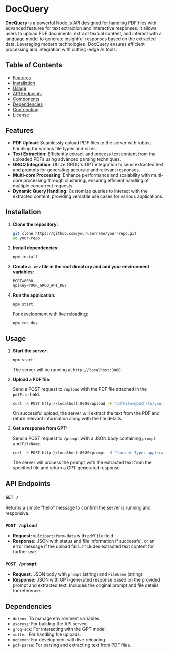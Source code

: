 # DocQuery

**DocQuery** is a powerful Node.js API designed for handling PDF files with advanced features for text extraction and interactive responses. It allows users to upload PDF documents, extract textual content, and interact with a language model to generate insightful responses based on the extracted data. Leveraging modern technologies, DocQuery ensures efficient processing and integration with cutting-edge AI tools.

## Table of Contents

- [Features](#features)
- [Installation](#installation)
- [Usage](#usage)
- [API Endpoints](#api-endpoints)
- [Components](#components)
- [Dependencies](#dependencies)
- [Contributing](#contributing)
- [License](#license)

## Features

- **PDF Upload**: Seamlessly upload PDF files to the server with robust handling for various file types and sizes.
- **Text Extraction**: Efficiently extract and process text content from the uploaded PDFs using advanced parsing techniques.
- **GROQ Integration**: Utilize GROQ's GPT integration to send extracted text and prompts for generating accurate and relevant responses.
- **Multi-core Processing**: Enhance performance and scalability with multi-core processing through clustering, ensuring efficient handling of multiple concurrent requests.
- **Dynamic Query Handling**: Customize queries to interact with the extracted content, providing versatile use cases for various applications.

## Installation

1. **Clone the repository:**

    ```bash
    git clone https://github.com/yourusername/your-repo.git
    cd your-repo
    ```

2. **Install dependencies:**

    ```bash
    npm install
    ```

3. **Create a `.env` file in the root directory and add your environment variables:**

    ```env
    PORT=8080
    apiKey=YOUR_GROQ_API_KEY
    ```

4. **Run the application:**

    ```bash
    npm start
    ```

    For development with live reloading:

    ```bash
    npm run dev
    ```

## Usage

1. **Start the server:**

    ```bash
    npm start
    ```

    The server will be running at `http://localhost:8080`.

2. **Upload a PDF file:**

    Send a POST request to `/upload` with the PDF file attached in the `pdfFile` field.

    ```bash
    curl -X POST http://localhost:8080/upload -F "pdfFile=@path/to/your/file.pdf"
    ```

    On successful upload, the server will extract the text from the PDF and return relevant information along with the file details.

3. **Get a response from GPT:**

    Send a POST request to `/prompt` with a JSON body containing `prompt` and `FileName`.

    ```bash
    curl -X POST http://localhost:8080/prompt -H "Content-Type: application/json" -d '{"prompt": "Your question?", "FileName": "file.pdf"}'
    ```

    The server will process the prompt with the extracted text from the specified file and return a GPT-generated response.

## API Endpoints

### `GET /`

Returns a simple "hello" message to confirm the server is running and responsive.

### `POST /upload`

- **Request:** `multipart/form-data` with `pdfFile` field.
- **Response:** JSON with status and file information if successful, or an error message if the upload fails. Includes extracted text content for further use.

### `POST /prompt`

- **Request:** JSON body with `prompt` (string) and `FileName` (string).
- **Response:** JSON with GPT-generated response based on the provided prompt and extracted text. Includes the original prompt and file details for reference.

## Dependencies

- `dotenv`: To manage environment variables.
- `express`: For building the API server.
- `groq-sdk`: For interacting with the GPT model.
- `multer`: For handling file uploads.
- `nodemon`: For development with live reloading.
- `pdf-parse`: For parsing and extracting text from PDF files.

